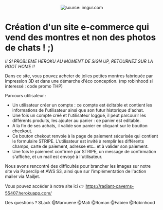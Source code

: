<p align="center">
<img src="https://i.imgur.com/yBqnJxY.png" title="source: imgur.com" /></a> 
</p>

# Création d'un site e-commerce qui vend des montres et non des photos de chats ! ;) 

*!!  SI PROBLEME HEROKU AU MOMENT DE SIGN UP, RETOURNEZ SUR LA ROOT HOME  !!*

Dans ce site, vous pouvez acheter de jolies petites montres fabriquée par impression 3D et dans une démarche d'éco conception. (mp robinhood si interessé : code promo THP)


Parcours utilisateur : 

- Un utilisateur créer un compte : ce compte est éditable et contient les informations de l'utilisateur ainsi que son futur historique d'achat.
- Une fois un compte créé et l'utilisateur loggué, il peut parcourir les différents produits, les ajouter au panier : ce panier est editable. 
- A la fin de ses achats, il valide son panier en cliquant sur le boutton checkout. 
- Ce bouton chekout renvoie à la page de paiement sécurisée qui contient le formulaire STRIPE. L'utilisateur est invité à remplir les différents champs, carte de paiement, adresse etc.. et à valider son paiement. 
- Une fois le paiement confirmé par STRIPE, un message de confirmation s'affiche, et un mail est envoyé à l'utilisateur.



Nous avons rencontré des difficultés pour brancher les images sur notre site via Paperclip et AWS S3, ainsi que sur l'implémentation de l'action mailer via Mailjet. 

Vous pouvez accéder à notre site ici :point_right: https://radiant-caverns-55407.herokuapp.com/

Des questions ? SLack @Marouene @Mati @Roman @Fabien @Robinhood
